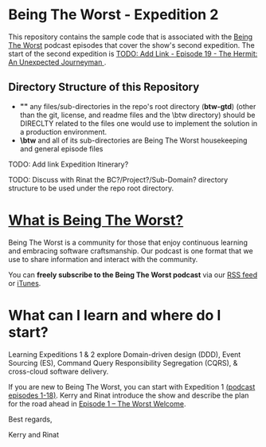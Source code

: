 # Being The Worst - Expedition 2 #

This repository contains the sample code that is associated with the [Being The Worst](http://beingtheworst.com) podcast episodes that cover the show's second expedition.  The start of the second expedition is [TODO: Add Link - Episode 19 - The Hermit: An Unexpected Journeyman ](http://beingtheworst.com).

## Directory Structure of this Repository ##

- **"\"** any files/sub-directories in the repo's root directory (**btw-gtd**) (other than the  git, license, and readme files and the \btw directory) should be DIRECLTY related to the files one would use to implement the solution in a production environment. 
- **\btw** and all of its sub-directories are Being The Worst housekeeping and general episode files

TODO: Add link Expedition Itinerary?

TODO: Discuss with Rinat the BC?/Project?/Sub-Domain? directory structure to be used under the repo root directory.


# [What is Being The Worst?](http://beingtheworst.com/about) #

Being The Worst is a community for those that enjoy continuous learning and embracing software craftsmanship.  Our podcast is one format that we use to share information and interact with the community.

You can **freely subscribe to the Being The Worst podcast** via our [RSS feed](http://beingtheworst.com/feed) or [iTunes](http://itunes.apple.com/us/podcast/being-the-worst/id554597082).

# What can I learn and where do I start? #

Learning Expeditions 1 & 2 explore Domain-driven design (DDD), Event Sourcing (ES), Command Query Responsibility Segregation (CQRS), & cross-cloud software delivery.

If you are new to Being The Worst, you can start with Expedition 1 [(podcast episodes 1-18)](http://beingtheworst.com/category/podcasts).  Kerry and Rinat introduce the show and describe the plan for the road ahead in [Episode 1 – The Worst Welcome](http://beingtheworst.com/2012/episode-1-the-worst-welcome).


Best regards,

Kerry and Rinat